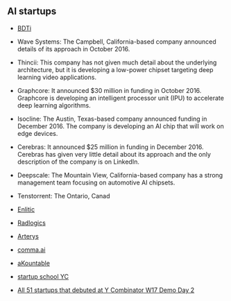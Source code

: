 ## AI startups



* [BDTi](https://www.bdti.com/Services/Engineering/Computer-Vision)
* Wave Systems: The Campbell, California-based company announced details of its approach in October 2016.
* Thincii: This company has not given much detail about the underlying architecture, but it is developing a low-power chipset targeting deep learning video applications.
* Graphcore: It announced $30 million in funding in October 2016. Graphcore is developing an intelligent processor unit (IPU) to accelerate deep learning algorithms.
* Isocline: The Austin, Texas-based company announced funding in December 2016. The company is developing an AI chip that will work on edge devices.
* Cerebras: It announced $25 million in funding in December 2016. Cerebras has given very little detail about its approach and the only description of the company is on LinkedIn.
* Deepscale: The Mountain View, California-based company has a strong management team focusing on automotive AI chipsets.
* Tenstorrent: The Ontario, Canad

* [Enlitic](http://www.enlitic.com/)
* [Radlogics](http://radlogics.com/)
* [Arterys](https://arterys.com/)
* [comma.ai](http://comma.ai/)
* [aKountable](https://github.com/safer41/aKountable/blob/master/README.md)
* [startup school YC](https://www.startupschool.org/)
* [All 51 startups that debuted at Y Combinator W17 Demo Day 2](https://techcrunch.com/2017/03/21/demo-day-y-combinator/amp/)
